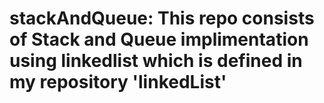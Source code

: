 # stackAndQueue: This repo consists of Stack and Queue implimentation using linkedlist which is defined in my repository 'linkedList'
